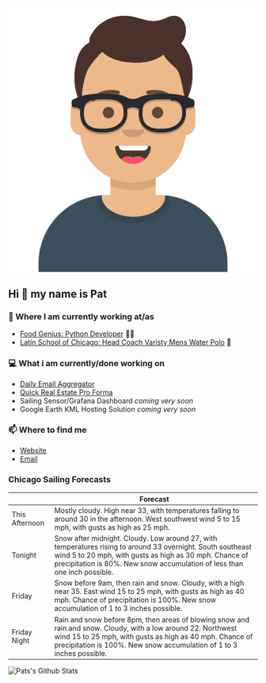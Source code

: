 [![Social banner for p-j-falconer](https://raw.githubusercontent.com/P-J-FALCONER/P-J-FALCONER/master/assets/avataaars.svg)](https://patfalconer.com/)
## Hi :wave: my name is Pat

### 💼 Where I am currently working at/as
- [Food Genius: Python Developer](https://getfoodgenius.com/) 🍔🐍
- [Latin School of Chicago: Head Coach Varisty Mens Water Polo](https://www.latinschool.org/) 🤽


### 💻 What i am currently/done working on
 - [Daily Email Aggregator](https://github.com/P-J-FALCONER/dott_daily_mail)
 - [Quick Real Estate Pro Forma](https://github.com/P-J-FALCONER/henry)
 - Sailing Sensor/Grafana Dashboard *coming very soon*
 - Google Earth KML Hosting Solution *coming very soon*

### 📫 Where to find me
 - [Website](https://patfalconer.com/)
 - [Email](mailto:patrick.j.falconer@gmail.com)


### Chicago Sailing Forecasts
|   | Forecast  |
|---|---|
| This Afternoon | Mostly cloudy. High near 33, with temperatures falling to around 30 in the afternoon. West southwest wind 5 to 15 mph, with gusts as high as 25 mph. |
| Tonight | Snow after midnight. Cloudy. Low around 27, with temperatures rising to around 33 overnight. South southeast wind 5 to 20 mph, with gusts as high as 30 mph. Chance of precipitation is 80%. New snow accumulation of less than one inch possible. |
| Friday | Snow before 9am, then rain and snow. Cloudy, with a high near 35. East wind 15 to 25 mph, with gusts as high as 40 mph. Chance of precipitation is 100%. New snow accumulation of 1 to 3 inches possible. |
| Friday Night | Rain and snow before 8pm, then areas of blowing snow and rain and snow. Cloudy, with a low around 22. Northwest wind 15 to 25 mph, with gusts as high as 40 mph. Chance of precipitation is 100%. New snow accumulation of 1 to 3 inches possible. |

![Pats's Github Stats](https://github-readme-stats.vercel.app/api?username=p-j-falconer&show_icons=true&theme=radical)
